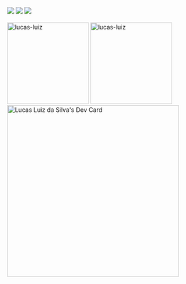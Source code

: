 <div>
<a href="mailto://lucas.ldsilva10@gmail.com"><img src="https://img.shields.io/badge/Gmail-D14836?style=for-the-badge&logo=gmail&logoColor=white"></a>
<a href="linkedin.com/in/lucas-luiz-da-silva-53112b1bb/"><img src="https://img.shields.io/badge/linkedin-%230077B5.svg?style=for-the-badge&logo=linkedin&logoColor=white"></a>
<a href="https://www.instagram.com/lusca_luiz_/"><img src="https://img.shields.io/badge/Instagram-%23E4405F.svg?style=for-the-badge&logo=Instagram&logoColor=white"></a>
</div>
  
<br>
<div width=100% display="inline-block">
<img height=190  src="https://github-readme-stats.vercel.app/api?username=lucas-luiz&show_icons=true&locale=en&theme=dracula&count_private=true" alt="lucas-luiz" />
<img height=190 src="https://github-readme-stats.vercel.app/api/top-langs?username=lucas-luiz&show_icons=true&locale=en&theme=dracula&hide=scss" alt="lucas-luiz" />
<a href="https://app.daily.dev/usca"><img src="https://api.daily.dev/devcards/8fce0e8b6f4e4531887df8086c2091a6.png?r=pvx" width="400" alt="Lucas Luiz da Silva's Dev Card"/></a>
</div>  



